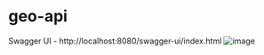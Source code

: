 # geo-api

Swagger UI - http://localhost:8080/swagger-ui/index.html
![image](https://github.com/user-attachments/assets/e00b19b7-a58e-4f72-a569-87cfc5d7abdc)
